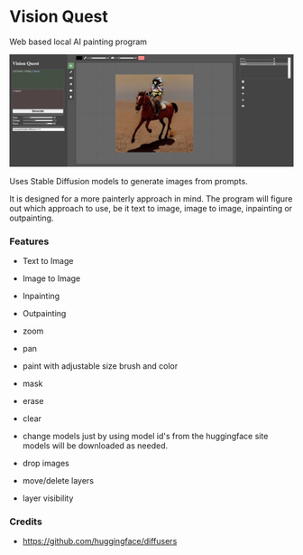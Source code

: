 # Vision Quest
Web based local AI painting program

![screenshot](/docs/images/screenshot.jpg "Vision Quest Screenshot")

Uses Stable Diffusion models to generate images from prompts.

It is designed for a more painterly approach in mind.
The program will figure out which approach to use, be it text to image, image to image, inpainting or outpainting.

### Features
- Text to Image
- Image to Image
- Inpainting
- Outpainting

- zoom
- pan
- paint with adjustable size brush and color
- mask
- erase
- clear
- change models just by using model id's from the huggingface site
	models will be downloaded as needed.
- drop images
- move/delete layers
- layer visibility

### Credits
- https://github.com/huggingface/diffusers
